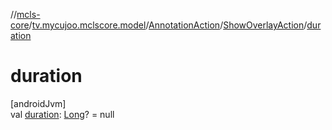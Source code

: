 //[mcls-core](../../../../index.md)/[tv.mycujoo.mclscore.model](../../index.md)/[AnnotationAction](../index.md)/[ShowOverlayAction](index.md)/[duration](duration.md)

# duration

[androidJvm]\
val [duration](duration.md): [Long](https://kotlinlang.org/api/latest/jvm/stdlib/kotlin/-long/index.html)? = null

